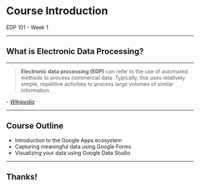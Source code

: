 # Course Introduction

EDP 101 - Week 1

---

## What is Electronic Data Processing?

---

> **Electronic data processing (EDP)** can refer to the use of automated methods to process commercial data. Typically, this uses relatively simple, repetitive activities to process large volumes of similar information.

*- [Wikipedia](https://en.wikipedia.org/wiki/Electronic_data_processing)*

---

## Course Outline

- Introduction to the Google Apps ecosystem
- Capturing meaningful data using Google Forms
- Visualizing your data using Google Data Studio

---

## Thanks!
